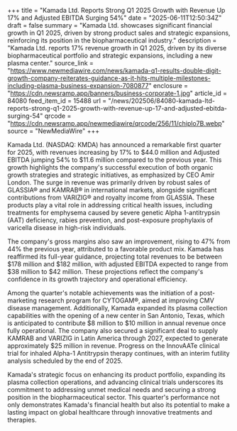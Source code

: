 +++
title = "Kamada Ltd. Reports Strong Q1 2025 Growth with Revenue Up 17% and Adjusted EBITDA Surging 54%"
date = "2025-06-11T12:50:34Z"
draft = false
summary = "Kamada Ltd. showcases significant financial growth in Q1 2025, driven by strong product sales and strategic expansions, reinforcing its position in the biopharmaceutical industry."
description = "Kamada Ltd. reports 17% revenue growth in Q1 2025, driven by its diverse biopharmaceutical portfolio and strategic expansions, including a new plasma center."
source_link = "https://www.newmediawire.com/news/kamada-q1-results-double-digit-growth-company-reiterates-guidance-as-it-hits-multiple-milestones-including-plasma-business-expansion-7080877"
enclosure = "https://cdn.newsramp.app/banners/business-corporate-1.jpg"
article_id = 84080
feed_item_id = 15488
url = "/news/202506/84080-kamada-ltd-reports-strong-q1-2025-growth-with-revenue-up-17-and-adjusted-ebitda-surging-54"
qrcode = "https://cdn.newsramp.app/newmediawire/qrcode/256/11/chiplo7B.webp"
source = "NewMediaWire"
+++

<p>Kamada Ltd. (NASDAQ: KMDA) has announced a remarkable first quarter for 2025, with revenues increasing by 17% to $44.0 million and Adjusted EBITDA jumping 54% to $11.6 million compared to the previous year. This growth highlights the company's successful execution of both organic growth strategies and strategic initiatives, as emphasized by CEO Amir London. The surge in revenue was primarily driven by robust sales of GLASSIA® and KAMRAB® in international markets, alongside significant contributions from VARIZIG® and royalty income from GLASSIA. These products play a vital role in addressing critical health issues, including treatments for emphysema caused by severe genetic Alpha 1-antitrypsin (AAT) deficiency, rabies prevention, and post-exposure prophylaxis of varicella disease in high-risk individuals.</p><p>The company's gross margins also saw an improvement, rising to 47% from 44% the previous year, attributed to a favorable product mix. Kamada has reaffirmed its full-year guidance, projecting total revenues to be between $178 million and $182 million, with adjusted EBITDA expected to range from $38 million to $42 million. These projections reflect the company's confidence in its growth trajectory and operational efficiency.</p><p>Among the quarter's notable achievements was the initiation of a post-marketing research program for CYTOGAM®, aimed at improving CMV disease management. Additionally, Kamada expanded its plasma collection capabilities with the opening of a new center in San Antonio, Texas, which is anticipated to contribute $8 million to $10 million in annual revenue once fully operational. The company also secured a significant deal to supply KAMRAB and VARIZIG in Latin America through 2027, expected to generate approximately $25 million in revenue. Progress on the InnovAATe clinical trial for inhaled Alpha-1 Antitrypsin therapy continues, with an interim futility analysis scheduled by the end of 2025.</p><p>Kamada's strategic focus on enhancing its product portfolio, expanding its plasma collection operations, and advancing clinical trials underscores its commitment to addressing unmet medical needs and securing a strong position in the biopharmaceutical sector. This quarter's performance not only demonstrates Kamada's financial health but also its potential to make a lasting impact on global healthcare through innovative treatments and therapies.</p>